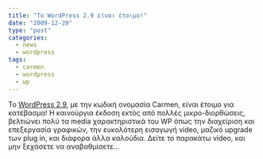 ```yaml
---
title: "Το WordPress 2.9 είναι έτοιμο!"
date: "2009-12-20"
type: "post"
categories:
  - news
  - wordpress
tags:
  - carmen
  - wordpress
  - wp
---
```


Το [WordPress 2.9](http://wordpress.org/ "Wordpress"), με την κωδική ονομασία Carmen, είναι έτοιμο για κατέβασμα! Η καινούργια έκδοση εκτός από πολλές μικρο-διορθώσεις, βελτιώνει πολύ τα media χαρακτηριστικά του WP όπως την διαχείριση και επεξεργασία γραφικών, την ευκολότερη εισαγωγή video, μαζικό upgrade των plug in, και διάφορα άλλα καλούδια. Δείτε το παρακάτω video, και μην ξεχάσετε να αναβαθμίσετε...
